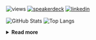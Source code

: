 ![views](https://komarev.com/ghpvc/?username=chck&color=blueviolet)
[![speakerdeck](https://img.shields.io/badge/Speaker_Deck-chck-8a2be2?style=flat-square&logo=speaker-deck)](https://speakerdeck.com/chck)
[![linkedin](https://img.shields.io/badge/LinkedIn-chck-8a2be2?style=flat-square&logo=linkedin)](https://www.linkedin.com/in/chck/)

<p align="left"> 
  <img alt="GitHub Stats" align="center" height="150" src="https://github-readme-stats-nine-umber-51.vercel.app/api?username=chck&count_private=true&show_icons=true&hide_title=true&theme=buefy" />
  <img alt="Top Langs" align="center" height="150" src="https://github-readme-stats-nine-umber-51.vercel.app/api/top-langs/?username=chck&layout=compact&count_private=true&show_icons=true&hide_title=true&theme=buefy" />
</p>

<details>
  <summary><b>Read more</b></summary>
  <br>

  <!--START_SECTION:waka-->
**🐱 My GitHub Data** 

> 📦 76.9 kB Used in GitHub's Storage 
 > 
> 🏆 6 Contributions in the Year 2024
 > 
> 💼 Opted to Hire
 > 
> 📜 134 Public Repositories 
 > 
> 🔑 19 Private Repositories 
 > 
**I'm a Night 🦉** 

```text
🌞 Morning                1323 commits        ████░░░░░░░░░░░░░░░░░░░░░   15.96 % 
🌆 Daytime                2151 commits        ██████░░░░░░░░░░░░░░░░░░░   25.95 % 
🌃 Evening                2277 commits        ███████░░░░░░░░░░░░░░░░░░   27.47 % 
🌙 Night                  2537 commits        ████████░░░░░░░░░░░░░░░░░   30.61 % 
```
📅 **I'm Most Productive on Monday** 

```text
Monday                   1800 commits        █████░░░░░░░░░░░░░░░░░░░░   21.72 % 
Tuesday                  1695 commits        █████░░░░░░░░░░░░░░░░░░░░   20.45 % 
Wednesday                1167 commits        ████░░░░░░░░░░░░░░░░░░░░░   14.08 % 
Thursday                 1563 commits        █████░░░░░░░░░░░░░░░░░░░░   18.86 % 
Friday                   861 commits         ███░░░░░░░░░░░░░░░░░░░░░░   10.39 % 
Saturday                 404 commits         █░░░░░░░░░░░░░░░░░░░░░░░░   04.87 % 
Sunday                   798 commits         ██░░░░░░░░░░░░░░░░░░░░░░░   09.63 % 
```


📊 **This Week I Spent My Time On** 

```text
💬 Programming Languages: 
Other                    11 hrs 23 mins      ██████████████████████░░░   88.96 % 
Markdown                 32 mins             █░░░░░░░░░░░░░░░░░░░░░░░░   04.24 % 
TOML                     23 mins             █░░░░░░░░░░░░░░░░░░░░░░░░   03.00 % 
YAML                     18 mins             █░░░░░░░░░░░░░░░░░░░░░░░░   02.42 % 
zsh                      2 mins              ░░░░░░░░░░░░░░░░░░░░░░░░░   00.38 % 

🔥 Editors: 
Chrome                   11 hrs 23 mins      ██████████████████████░░░   88.96 % 
PyCharm                  1 hr 12 mins        ██░░░░░░░░░░░░░░░░░░░░░░░   09.46 % 
Neovim                   6 mins              ░░░░░░░░░░░░░░░░░░░░░░░░░   00.90 % 
Obsidian                 5 mins              ░░░░░░░░░░░░░░░░░░░░░░░░░   00.68 % 
```

**I Mostly Code in Python** 

```text
Python                   41 repos            ████████░░░░░░░░░░░░░░░░░   32.28 % 
Jupyter Notebook         21 repos            ████░░░░░░░░░░░░░░░░░░░░░   16.54 % 
Rust                     7 repos             █░░░░░░░░░░░░░░░░░░░░░░░░   05.51 % 
Shell                    3 repos             █░░░░░░░░░░░░░░░░░░░░░░░░   02.36 % 
Astro                    1 repo              ░░░░░░░░░░░░░░░░░░░░░░░░░   00.79 % 
```



**Timeline**

![Lines of Code chart](https://raw.githubusercontent.com/chck/chck/main/assets/bar_graph.png)


 Last Updated on 2024-01-06 01:26 UTC
<!--END_SECTION:waka-->
</details>


